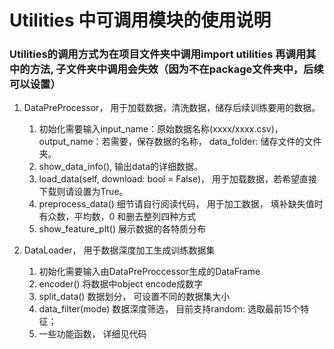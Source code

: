 # Utilities 中可调用模块的使用说明       
### Utilities的调用方式为在项目文件夹中调用import utilities 再调用其中的方法, 子文件夹中调用会失效（因为不在package文件夹中，后续可以设置）
1. DataPreProcessor， 用于加载数据，清洗数据，储存后续训练要用的数据。    
    1. 初始化需要输入input_name：原始数据名称(xxxx/xxxx.csv)， output_name：若需要，保存数据的名称， data_folder: 储存文件的文件夹。
    2. show_data_info(), 输出data的详细数据。
    3. load_data(self, download: bool = False)， 用于加载数据，若希望直接下载则请设置为True。
    4. preprocess_data() 细节请自行阅读代码， 用于加工数据， 填补缺失值时有众数，平均数，0 和删去整列四种方式
    5. show_feature_plt() 展示数据的各特质分布

2. DataLoader， 用于数据深度加工生成训练数据集
    1. 初始化需要输入由DataPreProccessor生成的DataFrame
    2. encoder() 将数据中object encode成数字
    3. split_data() 数据划分， 可设置不同的数据集大小
    4. data_filter(mode) 数据深度筛选， 目前支持random: 选取最前15个特征；
    5. 一些功能函数， 详细见代码